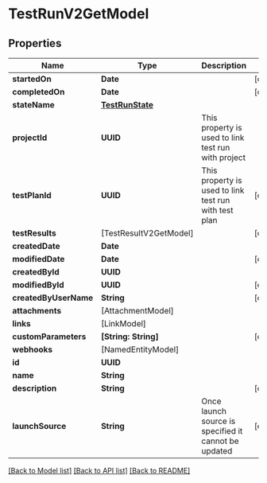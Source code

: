 # TestRunV2GetModel

## Properties
Name | Type | Description | Notes
------------ | ------------- | ------------- | -------------
**startedOn** | **Date** |  | [optional] 
**completedOn** | **Date** |  | [optional] 
**stateName** | [**TestRunState**](TestRunState.md) |  | 
**projectId** | **UUID** | This property is used to link test run with project | 
**testPlanId** | **UUID** | This property is used to link test run with test plan | [optional] 
**testResults** | [TestResultV2GetModel] |  | [optional] 
**createdDate** | **Date** |  | 
**modifiedDate** | **Date** |  | [optional] 
**createdById** | **UUID** |  | 
**modifiedById** | **UUID** |  | [optional] 
**createdByUserName** | **String** |  | [optional] 
**attachments** | [AttachmentModel] |  | 
**links** | [LinkModel] |  | 
**customParameters** | **[String: String]** |  | [optional] 
**webhooks** | [NamedEntityModel] |  | 
**id** | **UUID** |  | 
**name** | **String** |  | 
**description** | **String** |  | [optional] 
**launchSource** | **String** | Once launch source is specified it cannot be updated | [optional] 

[[Back to Model list]](../README.md#documentation-for-models) [[Back to API list]](../README.md#documentation-for-api-endpoints) [[Back to README]](../README.md)



